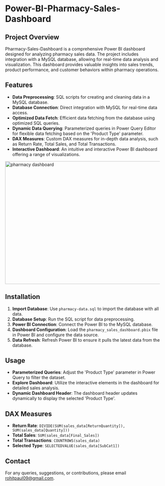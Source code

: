 # Power-BI-Pharmacy-Sales-Dashboard

## Project Overview

Pharmacy-Sales-Dashboard is a comprehensive Power BI dashboard designed for analyzing pharmacy sales data. The project includes integration with a MySQL database, allowing for real-time data analysis and visualization. This dashboard provides valuable insights into sales trends, product performance, and customer behaviors within pharmacy operations.

## Features

- **Data Preprocessing**: SQL scripts for creating and cleaning data in a MySQL database.
- **Database Connection**: Direct integration with MySQL for real-time data access.
- **Optimized Data Fetch**: Efficient data fetching from the database using optimized SQL queries.
- **Dynamic Data Querying**: Parameterized queries in Power Query Editor for flexible data fetching based on the 'Product Type' parameter.
- **DAX Measures**: Custom DAX measures for in-depth data analysis, such as Return Rate, Total Sales, and Total Transactions.
- **Interactive Dashboard**: An intuitive and interactive Power BI dashboard offering a range of visualizations.

<img src="https://drive.google.com/uc?id=1RUxsHkBloDD8G1jdk_4eCa91IwLYsQ27" alt="pharmacy dashboard" width="700" height="400">

## Installation

1. **Import Database**: Use `pharmacy-data.sql` to import the database with all data.
2. **Database Setup**: Run the SQL script for data preprocessing.
3. **Power BI Connection**: Connect the Power BI to the MySQL database.
4. **Dashboard Configuration**: Load the `pharmacy_sales_dashboard.pbix` file in Power BI and configure the data source.
5. **Data Refresh**: Refresh Power BI to ensure it pulls the latest data from the database.

## Usage

- **Parameterized Queries**: Adjust the 'Product Type' parameter in Power Query to filter the dataset.
- **Explore Dashboard**: Utilize the interactive elements in the dashboard for detailed sales analysis.
- **Dynamic Dashboard Header**: The dashboard header updates dynamically to display the selected 'Product Type'.

## DAX Measures

- **Return Rate**: `DIVIDE(SUM(sales_data[ReturnQuantity]), SUM(sales_data[Quantity]))`
- **Total Sales**: `SUM(sales_data[Final_Sales])`
- **Total Transactions**: `COUNTROWS(sales_data)`
- **Selected Type**: `SELECTEDVALUE(sales_data[SubCat1])`

## Contact

For any queries, suggestions, or contributions, please email [rohitpaul09@gmail.com](mailto:rohitpaul09@gmail.com).
